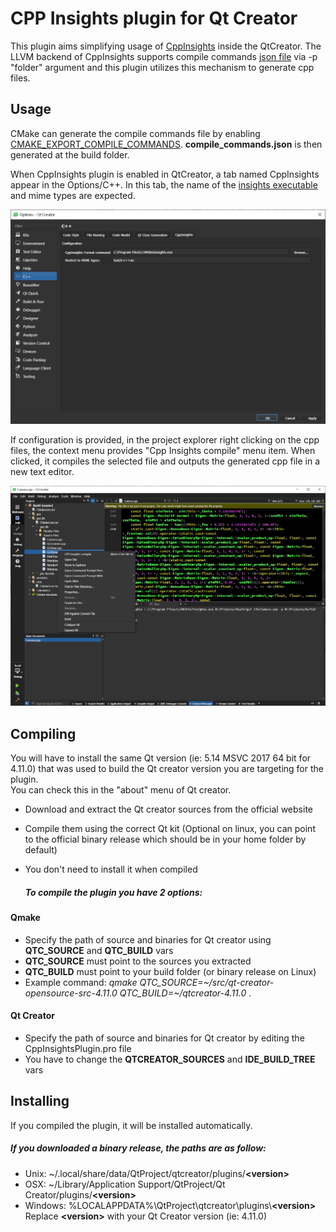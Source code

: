 # CPP Insights plugin for Qt Creator

This plugin aims simplifying usage of [CppInsights](https://github.com/andreasfertig/cppinsights) inside the QtCreator. The LLVM backend of CppInsights supports compile commands [json file](https://clang.llvm.org/docs/JSONCompilationDatabase.html) via -p "folder" argument and this plugin utilizes this mechanism to generate cpp files. 

## Usage

CMake can generate the compile commands file by enabling [CMAKE_EXPORT_COMPILE_COMMANDS](https://cmake.org/cmake/help/latest/variable/CMAKE_EXPORT_COMPILE_COMMANDS.html). **compile_commands.json** is then generated at the build folder.

When CppInsights plugin is enabled in QtCreator, a tab named CppInsights appear in the Options/C++. In this tab, the name of the [insights executable](https://github.com/andreasfertig/cppinsights/releases) and mime types are expected. 

![Options](images/Options.png)

If configuration is provided, in the project explorer right clicking on the cpp files, the context menu provides "Cpp Insights compile" menu item. When clicked, it compiles the selected file and outputs the generated cpp file in a new text editor.

![Context Menu](images/ContextMenu.PNG)

## Compiling

You will have to install the same Qt version (ie: 5.14 MSVC 2017 64 bit for 4.11.0) that was used to build the Qt creator version you are targeting for the plugin.  
You can check this in the "about" menu of Qt creator.  

* Download and extract the Qt creator sources from the official website  
* Compile them using the correct Qt kit (Optional on linux, you can point to the official binary release which should be in your home folder by default)  
* You don't need to install it when compiled  
  
  ##### To compile the plugin you have 2 options:  
#### Qmake  
* Specify the path of source and binaries for Qt creator using **QTC_SOURCE** and **QTC_BUILD** vars  
* **QTC_SOURCE** must point to the sources you extracted  
* **QTC_BUILD** must point to your build folder (or binary release on Linux)  
* Example command: *qmake QTC_SOURCE=\~/src/qt-creator-opensource-src-4.11.0 QTC_BUILD=\~/qtcreator-4.11.0* .  
  
#### Qt Creator  
* Specify the path of source and binaries for Qt creator by editing the CppInsightsPlugin.pro file  
* You have to change the **QTCREATOR_SOURCES** and **IDE_BUILD_TREE** vars  


## Installing  
If you compiled the plugin, it will be installed automatically.  
  
##### If you downloaded a binary release, the paths are as follow:  
* Unix: ~/.local/share/data/QtProject/qtcreator/plugins/**\<version\>**  
* OSX: ~/Library/Application Support/QtProject/Qt Creator/plugins/**\<version\>**  
* Windows: %LOCALAPPDATA%\QtProject\qtcreator\plugins\\**\<version\>**  
Replace **\<version\>**  with your Qt Creator version (ie: 4.11.0)
